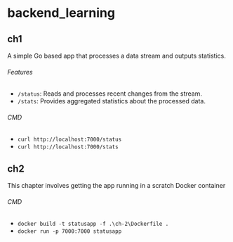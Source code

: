 # backend_learning

## ch1
A simple Go based app that processes a data stream and outputs statistics.

###### Features
- `/status`: Reads and processes recent changes from the stream.
- `/stats`: Provides aggregated statistics about the processed data.

###### CMD
- `curl http://localhost:7000/status`
- `curl http://localhost:7000/stats`

## ch2
This chapter involves getting the app running in a scratch Docker container

###### CMD
  - `docker build -t statusapp -f .\ch-2\Dockerfile .`
  - `docker run -p 7000:7000 statusapp`
